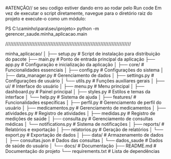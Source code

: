#ATENÇÃO// se seu codigo estiver dando erro ao rodar pelo Run code
Em vez de executar o script diretamente, navegue para o diretório raiz do projeto e execute-o como um módulo:

PS C:\caminho\para\seu\projeto>
python -m gerencer_saude.minha_aplicacao.main

//////////////////////////////////////////////////////////////////////////////

minha_aplicacao/
│
├── setup.py                # Script de instalação para distribuição do pacote
├── main.py                 # Ponto de entrada principal da aplicação
├── app.py                  # Configuração e inicialização da aplicação
│
├── core/                   # Funcionalidades essenciais
│   ├── config.py           # Configurações do sistema
│   ├── data_manager.py     # Gerenciamento de dados
│   ├── settings.py         # Configurações de usuário
│   └── utils.py            # Funções auxiliares gerais
│
├── ui/                     # Interface do usuário
│   ├── menu.py             # Menu principal
│   ├── dashboard.py        # Painel principal
│   ├── styles.py           # Estilos e temas da interface
│   └── help.py             # Sistema de ajuda
│
├── features/               # Funcionalidades específicas
│   ├── perfil.py           # Gerenciamento de perfil do usuário
│   ├── medicamentos.py     # Gerenciamento de medicamentos
│   ├── atividades.py       # Registro de atividades
│   ├── medidas.py          # Registro de medições de saúde
│   ├── consulta.py         # Gerenciamento de consultas médicas
│   └── notifications.py    # Sistema de notificações
│
├── reports/                # Relatórios e exportação
│   ├── relatorios.py       # Geração de relatórios
│   └── export.py           # Exportação de dados 
│
├── data/                   # Armazenamento de dados
│   ├── consultas.json      # Dados das consultas
│   └── dados_saude         # Dados de saúde do usuário
│
└── docs/                   # Documentação
    ├── README.md           # Documentação do projeto
    └── requirements.txt    # Lista de dependências
